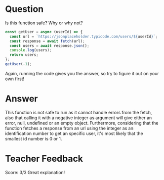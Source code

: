 # Question

Is this function safe? Why or why not?

```js
const getUser = async (userId) => {
  const url = `https://jsonplaceholder.typicode.com/users/${userId}`;
  const response = await fetch(url);
  const users = await response.json();
  console.log(users);
  return users;
};
getUser(-1);
```

Again, running the code gives you the answer, so try to figure it out on your own first!

# Answer

This function is not safe to run as it cannot handle errors from the fetch, also that calling it with a negative integer as argument will give either an error, null, undefined or an empty object. Furthermore, considering that the function fetches a response from an url using the integer as an identification number to get an specific user, it's most likely that the smallest id number is 0 or 1.

# Teacher Feedback

Score: 3/3
Great explanation!
